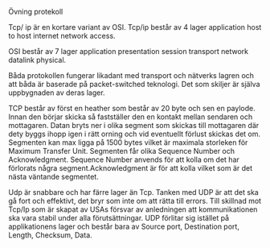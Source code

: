 Övning protekoll

Tcp/ ip är en kortare variant av OSI. 
Tcp/ip består av 4 lager
application
host to host
internet 
network access. 

OSI består av 7 lager 
application
presentation
session
transport
network
datalink 
physical.

Båda protokollen fungerar likadant med transport och nätverks lagren och att båda är baserade på packet-switched teknologi. Det som skiljer är själva uppbygnaden av deras lager.

TCP består av först en heather som består av 20 byte och sen en paylode. Innan den börjar skicka så fastställer den en kontakt mellan sendaren och mottagaren. Datan bryts ner i olika segment som skickas till mottagaren där dety byggs ihopp igen i rätt orning och vid eventuellt förlust skickas det om. Segmenten kan max ligga på 1500 bytes vilket är maximala storleken för Maximum Transfer Unit. Segmenten får olika Sequence Number och Acknowledgment. Sequence Number anvends för att kolla om det har förlorats några segment.Acknowledgment är för att kolla vilket som är det nästa väntande segmentet.

Udp är snabbare och har färre lager än Tcp. Tanken med UDP är att det ska gå fort och effektivt, det bryr som inte om att rätta till errors. Till skillnad mot Tcp/Ip som är skapat av USAs försvar av anledningen att kommunikationen ska vara stabil under alla förutsättningar. UDP förlitar sig istället på applikationens lager och består bara av Source port, Destination port, Length, Checksum, Data.
